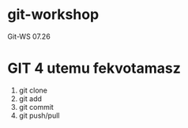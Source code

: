 # git-workshop
Git-WS 07.26

# GIT 4 utemu fekvotamasz
1. git clone
1. git add
1. git commit
1. git push/pull